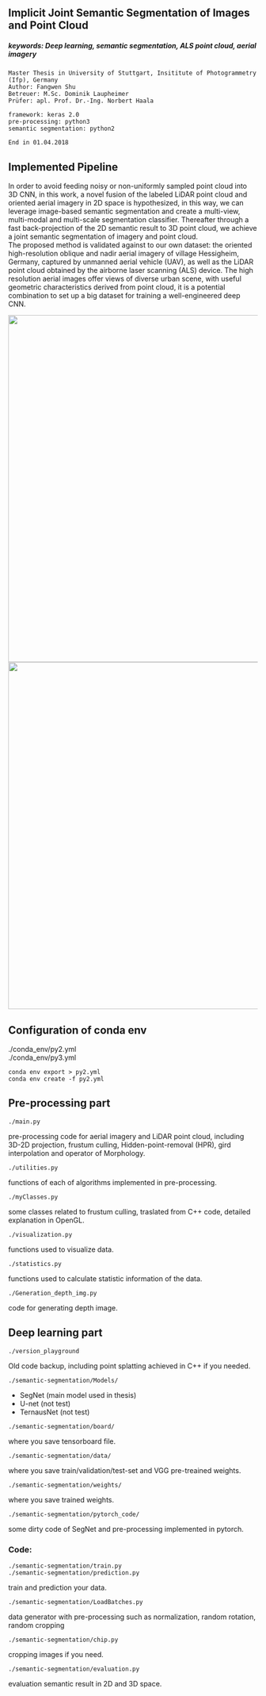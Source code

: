 ## Implicit Joint Semantic Segmentation of Images and Point Cloud
##### keywords: Deep learning, semantic segmentation, ALS point cloud, aerial imagery
```
Master Thesis in University of Stuttgart, Insititute of Photogrammetry (Ifp), Germany
Author: Fangwen Shu
Betreuer: M.Sc. Dominik Laupheimer
Prüfer: apl. Prof. Dr.-Ing. Norbert Haala

framework: keras 2.0
pre-processing: python3
semantic segmentation: python2

End in 01.04.2018
```
## Implemented Pipeline
In order to avoid feeding noisy or non-uniformly sampled point cloud into 3D CNN, in this work, a novel fusion of the labeled LiDAR point cloud and oriented aerial imagery in 2D space is hypothesized, in this way, we can leverage image-based semantic segmentation and create a multi-view, multi-modal and multi-scale segmentation classifier. Thereafter through a fast back-projection of the 2D semantic result to 3D point cloud, we achieve a joint semantic segmentation of imagery and point cloud. <br>
The proposed method is validated against to our own dataset: the oriented high-resolution oblique and nadir aerial imagery of village Hessigheim, Germany, captured by unmanned aerial vehicle (UAV), as well as the LiDAR point cloud obtained by the airborne laser scanning (ALS) device. The high resolution aerial images offer views of diverse urban scene, with useful geometric characteristics derived from point cloud, it is a potential combination to set up a big dataset for training a well-engineered deep CNN. 

<img src="https://github.com/PeterFWS/masterThesis_BK/blob/master/imgs/pipline.png" width="700">
<img src="https://github.com/PeterFWS/masterThesis_BK/blob/master/imgs/list_of_classes.PNG" width="700">


## Configuration of conda env

./conda_env/py2.yml <br>
./conda_env/py3.yml <br>

```
conda env export > py2.yml
conda env create -f py2.yml
```


## Pre-processing part
```
./main.py
```
pre-processing code for aerial imagery and LiDAR point cloud, including 3D-2D projection, frustum culling, 
Hidden-point-removal (HPR), gird interpolation and operator of Morphology.

```
./utilities.py
```
functions of each of algorithms implemented in pre-processing.

```
./myClasses.py
```
some classes related to frustum culling, traslated from C++ code, detailed explanation in OpenGL.

```
./visualization.py
```
functions used to visualize data. 

```
./statistics.py
```
functions used to calculate statistic information of the data.

```
./Generation_depth_img.py
```
code for generating depth image.

## Deep learning part
```
./version_playground
```
Old code backup, including point splatting achieved in C++ if you needed.<br>

```
./semantic-segmentation/Models/
```
* SegNet (main model used in thesis)
* U-net (not test)
* TernausNet (not test)

```
./semantic-segmentation/board/
```
where you save tensorboard file.

```
./semantic-segmentation/data/
```
where you save train/validation/test-set and VGG pre-treained weights.

```
./semantic-segmentation/weights/
```
where you save trained weights.

```
./semantic-segmentation/pytorch_code/
```
some dirty code of SegNet and pre-processing implemented in pytorch. 

### Code:
```
./semantic-segmentation/train.py
./semantic-segmentation/prediction.py
```
train and prediction your data.

```
./semantic-segmentation/LoadBatches.py
```
data generator with pre-processing such as normalization, random rotation, random cropping

```
./semantic-segmentation/chip.py
```
cropping images if you need.

```
./semantic-segmentation/evaluation.py
```
evaluation semantic result in 2D and 3D space.

